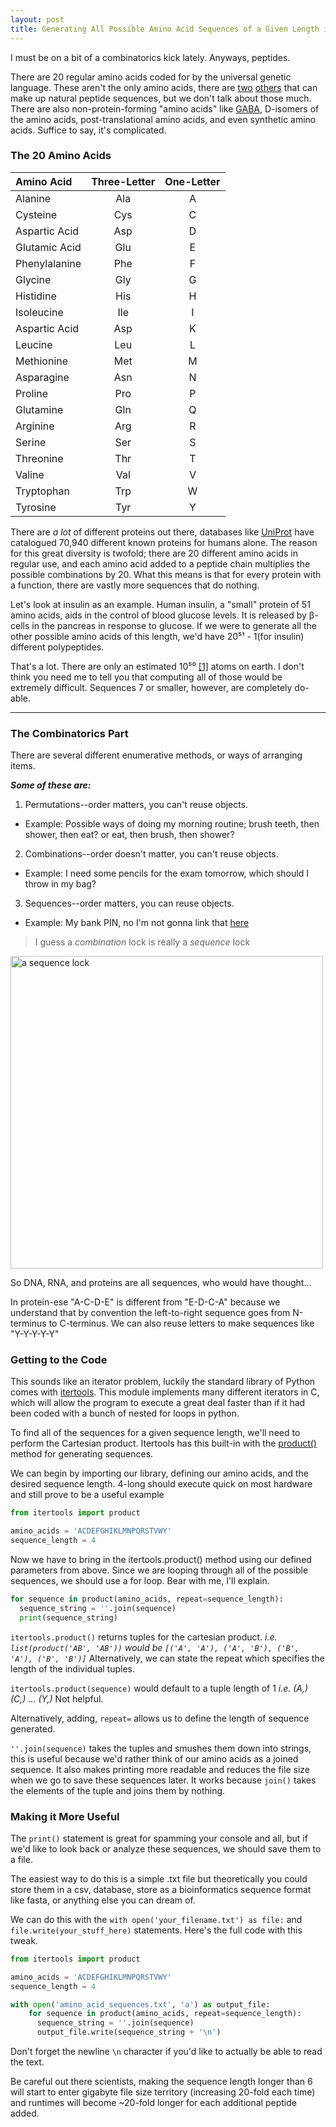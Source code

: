 ```yaml
---
layout: post
title: Generating All Possible Amino Acid Sequences of a Given Length in Python 3
---
```


I must be on a bit of a combinatorics kick lately.
Anyways, peptides.

There are 20 regular amino acids coded for by the universal genetic language. These aren't the only amino acids, there are [two](https://en.wikipedia.org/wiki/Selenocysteine) [others](https://en.wikipedia.org/wiki/Pyrrolysine) that can make up natural peptide sequences, but we don't talk about those much.
There are also non-protein-forming "amino acids" like [GABA](https://en.wikipedia.org/wiki/Gamma-Aminobutyric_acid), D-isomers of the amino acids, post-translational amino acids, and even synthetic amino acids.
Suffice to say, it's complicated.

### The 20 Amino Acids

| Amino Acid    | Three-Letter  |       One-Letter |
| :------------ |:-------------:|:----------------:|
| Alanine       | Ala           | A            |
| Cysteine      | Cys           | C            |
| Aspartic Acid | Asp           | D            |
| Glutamic Acid | Glu           | E            |
| Phenylalanine | Phe           | F            |
| Glycine       | Gly           | G            |
| Histidine     | His           | H            |
| Isoleucine    | Ile           | I            |
| Aspartic Acid | Asp           | K            |
| Leucine       | Leu           | L            |
| Methionine    | Met           | M            |
| Asparagine    | Asn           | N            |
| Proline       | Pro           | P            |
| Glutamine     | Gln           | Q            |
| Arginine      | Arg           | R            |
| Serine        | Ser           | S            |
| Threonine     | Thr           | T            |
| Valine        | Val           | V            |
| Tryptophan    | Trp           | W            |
| Tyrosine      | Tyr           | Y            |



There are *a lot* of different proteins out there, databases like [UniProt](http://www.uniprot.org/proteomes/UP000005640) have catalogued 70,940 different known proteins for humans alone.
The reason for this great diversity is twofold; there are 20 different amino acids in regular use, and each amino acid added to a peptide chain multiplies the possible combinations by 20.
What this means is that for every protein with a function, there are vastly more sequences that do nothing.

Let's look at insulin as an example. Human insulin, a "small" protein of 51 amino acids, aids in the control of blood glucose levels.
It is released by β-cells in the pancreas in response to glucose. 
If we were to generate all the other possible amino acids of this length, we'd have 20⁵¹ - 1(for insulin) different polypeptides.


That's a lot. There are only an estimated 10⁵⁰ [[1]](http://www.fnal.gov/pub/science/inquiring/questions/1atoms.html) atoms on earth. I don't think you need me to tell you that computing all of those would be extremely difficult. Sequences 7 or smaller, however, are completely do-able.

-----

### The Combinatorics Part


There are several different enumerative methods, or ways of arranging items.

**_Some of these are:_**

1. Permutations--order matters, you can't reuse objects.
 - Example: Possible ways of doing my morning routine; brush teeth, then shower, then eat? or eat, then brush, then shower?

2. Combinations--order doesn't matter, you can't reuse objects.
 - Example: I need some pencils for the exam tomorrow, which should I throw in my bag?

3. Sequences--order matters, you can reuse objects.
 - Example: My bank PIN, no I'm not gonna link that [here](https://www.youtube.com/watch?v=dQw4w9WgXcQ)


>I guess a _combination_ lock is really a _sequence_ lock

<img src="{{ site.baseurl }}/images/Combination_lock.jpg" alt="a sequence lock" style="width: 500px;"/>

So DNA, RNA, and proteins are all sequences, who would have thought...

In protein-ese "A-C-D-E" is different from "E-D-C-A" because we understand that by convention the left-to-right sequence goes from N-terminus to C-terminus.
We can also reuse letters to make sequences like "Y-Y-Y-Y-Y"


### Getting to the Code

This sounds like an iterator problem, luckily the standard library of Python comes with [itertools](https://docs.python.org/3/library/itertools.html). This module implements many different iterators in C, which will allow the program to execute a great deal faster than if it had been coded with a bunch of nested for loops in python.

To find all of the sequences for a given sequence length, we'll need to perform the Cartesian product.
Itertools has this built-in with the [product()](https://docs.python.org/3/library/itertools.html#itertools.product) method for generating sequences.

We can begin by importing our library, defining our amino acids, and the desired sequence length.
4-long should execute quick on most hardware and still prove to be a useful example

```python
from itertools import product

amino_acids = 'ACDEFGHIKLMNPQRSTVWY'
sequence_length = 4
```

Now we have to bring in the itertools.product() method using our defined parameters from above.
Since we are looping through all of the possible sequences, we should use a for loop.
Bear with me, I'll explain.

```python
for sequence in product(amino_acids, repeat=sequence_length):
  sequence_string = ''.join(sequence)
  print(sequence_string)
```

`itertools.product()` returns tuples for the cartesian product.
_i.e. `list(product('AB', 'AB'))` would be `[('A', 'A'), ('A', 'B'), ('B', 'A'), ('B', 'B')]`_
Alternatively, we can state the repeat which specifies the length of the individual tuples.

`itertools.product(sequence)` would default to a tuple length of 1
_i.e. (A,) (C,) ... (Y,)_
Not helpful.

Alternatively, adding, `repeat=` allows us to define the length of sequence generated.

`''.join(sequence)` takes the tuples and smushes them down into strings, this is useful because we'd rather think of our amino acids as a joined sequence. It also makes printing more readable and reduces the file size when we go to save these sequences later.
It works because `join()` takes the elements of the tuple and joins them by nothing.


### Making it More Useful

The `print()` statement is great for spamming your console and all, but if we'd like to look back or analyze these sequences, we should save them to a file.

The easiest way to do this is a simple .txt file but theoretically you could store them in a csv, database, store as a bioinformatics sequence format like fasta, or anything else you can dream of. 

We can do this with the `with open('your_filename.txt') as file:` and `file.write(your_stuff_here)` statements.
Here's the full code with this tweak.

```python
from itertools import product

amino_acids = 'ACDEFGHIKLMNPQRSTVWY'
sequence_length = 4

with open('amino_acid_sequences.txt', 'a') as output_file:
    for sequence in product(amino_acids, repeat=sequence_length):
      sequence_string = ''.join(sequence)
      output_file.write(sequence_string + '\n')
```

Don't forget the newline `\n` character if you'd like to actually be able to read the text.

Be careful out there scientists, making the sequence length longer than 6 will start to enter gigabyte file size territory (increasing 20-fold each time) and runtimes will become ~20-fold longer for each additional peptide added.


